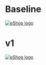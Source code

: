 # Baseline

<a href="https://raw.githubusercontent.com/luizcarlosfaria/eshop-cloudnative/main/docs/assets/EShop-Cloud-Native-AcaoReacao00.png">
   <img src="https://github.com/luizcarlosfaria/eshop-cloudnative/raw/main/docs/assets/EShop-Cloud-Native-AcaoReacao00.png" alt="eShop logo" title="eShopOnContainers" align="center" />
</a>


# v1
<a href="https://raw.githubusercontent.com/luizcarlosfaria/eshop-cloudnative/main/docs/assets/EShop-Cloud-Native-AcaoReacao01.png">
   <img src="https://github.com/luizcarlosfaria/eshop-cloudnative/raw/main/docs/assets/EShop-Cloud-Native-AcaoReacao01.png" alt="eShop logo" title="eShopOnContainers" align="center" />
</a>
